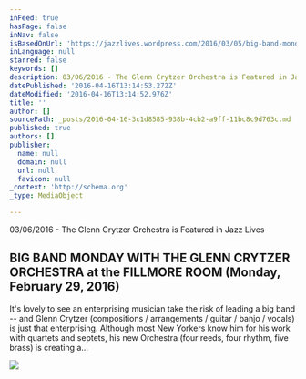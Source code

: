 ```yaml
---
inFeed: true
hasPage: false
inNav: false
isBasedOnUrl: 'https://jazzlives.wordpress.com/2016/03/05/big-band-monday-with-the-glenn-crytzer-orchestra-at-the-fillmore-room-monday-february-29-2016/'
inLanguage: null
starred: false
keywords: []
description: 03/06/2016 - The Glenn Crytzer Orchestra is Featured in Jazz Lives
datePublished: '2016-04-16T13:14:53.272Z'
dateModified: '2016-04-16T13:14:52.976Z'
title: ''
author: []
sourcePath: _posts/2016-04-16-3c1d8585-938b-4cb2-a9ff-11bc8c9d763c.md
published: true
authors: []
publisher:
  name: null
  domain: null
  url: null
  favicon: null
_context: 'http://schema.org'
_type: MediaObject

---
```

03/06/2016 - The Glenn Crytzer Orchestra is Featured in Jazz Lives

<article style=""><h1>BIG BAND MONDAY WITH THE GLENN CRYTZER ORCHESTRA at the FILLMORE ROOM (Monday, February 29, 2016)</h1><p>It's lovely to see an enterprising musician take the risk of leading a big band -- and Glenn Crytzer (compositions / arrangements / guitar / banjo / vocals) is just that enterprising. Although most New Yorkers know him for his work with quartets and septets, his new Orchestra (four reeds, four rhythm, five brass) is creating a...</p><img src="https://jazzlives.files.wordpress.com/2016/03/glenn-crytzer-orchestra-flyer.jpg?w=500&amp;h=650" /></article>